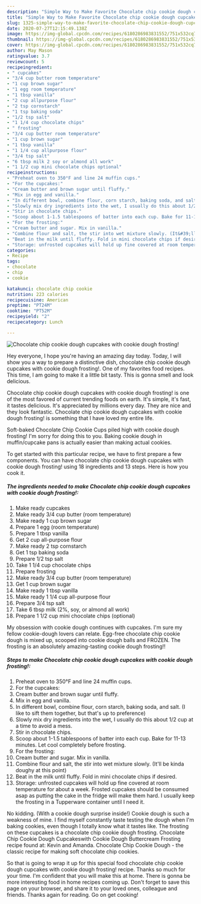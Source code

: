 ```yaml
---
description: "Simple Way to Make Favorite Chocolate chip cookie dough cupcakes with cookie dough frosting!"
title: "Simple Way to Make Favorite Chocolate chip cookie dough cupcakes with cookie dough frosting!"
slug: 1325-simple-way-to-make-favorite-chocolate-chip-cookie-dough-cupcakes-with-cookie-dough-frosting
date: 2020-07-27T12:15:49.138Z
image: https://img-global.cpcdn.com/recipes/6180286983831552/751x532cq70/chocolate-chip-cookie-dough-cupcakes-with-cookie-dough-frosting-recipe-main-photo.jpg
thumbnail: https://img-global.cpcdn.com/recipes/6180286983831552/751x532cq70/chocolate-chip-cookie-dough-cupcakes-with-cookie-dough-frosting-recipe-main-photo.jpg
cover: https://img-global.cpcdn.com/recipes/6180286983831552/751x532cq70/chocolate-chip-cookie-dough-cupcakes-with-cookie-dough-frosting-recipe-main-photo.jpg
author: May Mason
ratingvalue: 3.7
reviewcount: 5
recipeingredient:
- " cupcakes"
- "3/4 cup butter room temperature"
- "1 cup brown sugar"
- "1 egg room temperature"
- "1 tbsp vanilla"
- "2 cup allpurpose flour"
- "2 tsp cornstarch"
- "1 tsp baking soda"
- "1/2 tsp salt"
- "1 1/4 cup chocolate chips"
- " frosting"
- "3/4 cup butter room temperature"
- "1 cup brown sugar"
- "1 tbsp vanilla"
- "1 1/4 cup allpurpose flour"
- "3/4 tsp salt"
- "6 tbsp milk 2 soy or almond all work"
- "1 1/2 cup mini chocolate chips optional"
recipeinstructions:
- "Preheat oven to 350°F and line 24 muffin cups."
- "For the cupcakes:"
- "Cream butter and brown sugar until fluffy."
- "Mix in egg and vanilla."
- "In different bowl, combine flour, corn starch, baking soda, and salt. (I like to sift them together, but that&#39;s up to preference)"
- "Slowly mix dry ingredients into the wet, I usually do this about 1/2 cup at a time to avoid a mess."
- "Stir in chocolate chips."
- "Scoop about 1-1.5 tablespoons of batter into each cup. Bake for 11-13 minutes. Let cool completely before frosting."
- "For the frosting:"
- "Cream butter and sugar. Mix in vanilla."
- "Combine flour and salt, the stir into wet mixture slowly. (It&#39;ll be kinda doughy at this point)"
- "Beat in the milk until fluffy. Fold in mini chocolate chips if desired."
- "Storage: unfrosted cupcakes will hold up fine covered at room temperature for about a week. Frosted cupcakes should be consumed asap as putting the cake in the fridge will make them hard. I usually keep the frosting in a Tupperware container until I need it."
categories:
- Recipe
tags:
- chocolate
- chip
- cookie

katakunci: chocolate chip cookie 
nutrition: 223 calories
recipecuisine: American
preptime: "PT24M"
cooktime: "PT52M"
recipeyield: "2"
recipecategory: Lunch

---
```



![Chocolate chip cookie dough cupcakes with cookie dough frosting!](https://img-global.cpcdn.com/recipes/6180286983831552/751x532cq70/chocolate-chip-cookie-dough-cupcakes-with-cookie-dough-frosting-recipe-main-photo.jpg)

Hey everyone, I hope you're having an amazing day today. Today, I will show you a way to prepare a distinctive dish, chocolate chip cookie dough cupcakes with cookie dough frosting!. One of my favorites food recipes. This time, I am going to make it a little bit tasty. This is gonna smell and look delicious.

Chocolate chip cookie dough cupcakes with cookie dough frosting! is one of the most favored of current trending foods on earth. It's simple, it's fast, it tastes delicious. It's appreciated by millions every day. They are nice and they look fantastic. Chocolate chip cookie dough cupcakes with cookie dough frosting! is something that I have loved my entire life.

Soft-baked Chocolate Chip Cookie Cups piled high with cookie dough frosting! I&#39;m sorry for doing this to you. Baking cookie dough in muffin/cupcake pans is actually easier than making actual cookies.


To get started with this particular recipe, we have to first prepare a few components. You can have chocolate chip cookie dough cupcakes with cookie dough frosting! using 18 ingredients and 13 steps. Here is how you cook it.

<!--inarticleads1-->

##### The ingredients needed to make Chocolate chip cookie dough cupcakes with cookie dough frosting!:

1. Make ready  cupcakes
1. Make ready 3/4 cup butter (room temperature)
1. Make ready 1 cup brown sugar
1. Prepare 1 egg (room temperature)
1. Prepare 1 tbsp vanilla
1. Get 2 cup all-purpose flour
1. Make ready 2 tsp cornstarch
1. Get 1 tsp baking soda
1. Prepare 1/2 tsp salt
1. Take 1 1/4 cup chocolate chips
1. Prepare  frosting
1. Make ready 3/4 cup butter (room temperature)
1. Get 1 cup brown sugar
1. Make ready 1 tbsp vanilla
1. Make ready 1 1/4 cup all-purpose flour
1. Prepare 3/4 tsp salt
1. Take 6 tbsp milk (2%, soy, or almond all work)
1. Prepare 1 1/2 cup mini chocolate chips (optional)


My obsession with cookie dough continues with cupcakes. I&#39;m sure my fellow cookie-dough lovers can relate. Egg-free chocolate chip cookie dough is mixed up, scooped into cookie dough balls and FROZEN. The frosting is an absolutely amazing-tasting cookie dough frosting!! 

<!--inarticleads2-->

##### Steps to make Chocolate chip cookie dough cupcakes with cookie dough frosting!:

1. Preheat oven to 350°F and line 24 muffin cups.
1. For the cupcakes:
1. Cream butter and brown sugar until fluffy.
1. Mix in egg and vanilla.
1. In different bowl, combine flour, corn starch, baking soda, and salt. (I like to sift them together, but that&#39;s up to preference)
1. Slowly mix dry ingredients into the wet, I usually do this about 1/2 cup at a time to avoid a mess.
1. Stir in chocolate chips.
1. Scoop about 1-1.5 tablespoons of batter into each cup. Bake for 11-13 minutes. Let cool completely before frosting.
1. For the frosting:
1. Cream butter and sugar. Mix in vanilla.
1. Combine flour and salt, the stir into wet mixture slowly. (It&#39;ll be kinda doughy at this point)
1. Beat in the milk until fluffy. Fold in mini chocolate chips if desired.
1. Storage: unfrosted cupcakes will hold up fine covered at room temperature for about a week. Frosted cupcakes should be consumed asap as putting the cake in the fridge will make them hard. I usually keep the frosting in a Tupperware container until I need it.


No kidding. (With a cookie dough surprise inside!) Cookie dough is such a weakness of mine. I find myself constantly taste testing the dough when I&#39;m baking cookies, even though I totally know what it tastes like. The frosting on these cupcakes is a chocolate chip cookie dough frosting. Chocolate Chip Cookie Dough Cupcakeswith Cookie Dough Buttercream Frosting recipe found at: Kevin and Amanda. Chocolate Chip Cookie Dough - the classic recipe for making soft chocolate chip cookies. 

So that is going to wrap it up for this special food chocolate chip cookie dough cupcakes with cookie dough frosting! recipe. Thanks so much for your time. I'm confident that you will make this at home. There is gonna be more interesting food in home recipes coming up. Don't forget to save this page on your browser, and share it to your loved ones, colleague and friends. Thanks again for reading. Go on get cooking!
